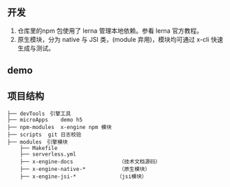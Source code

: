 ## 开发
1. 仓库里的npm 包使用了 lerna 管理本地依赖。参看 lerna 官方教程。
2. 原生模块，分为 native 与 JSI 类，(module 弃用)，模块均可通过 x-cli 快速生成与测试。

## demo
## 项目结构
```
├── devTools　引擎工具
├── microApps    demo h5
├── npm-modules  x-engine npm 模块
├── scripts  git 日志校验
├── modules　引擎模块
	├── Makefile
	├── serverless.yml
	├── x-engine-docs　             （技术文档源码）
	├── x-engine-native-*　         （原生模块）
	├── x-engine-jsi-*　　　        （jsi模块）

```
